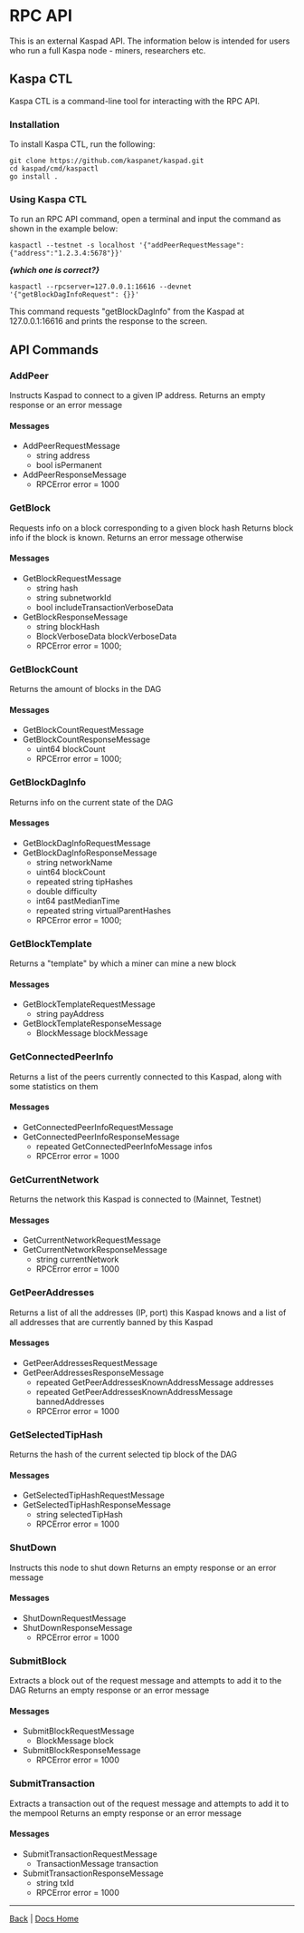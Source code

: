 # RPC API

This is an external Kaspad API. The information below is intended for users who run a full Kaspa node - miners, researchers etc.

## Kaspa CTL

Kaspa CTL is a command-line tool for interacting with the RPC API.

### Installation

To install Kaspa CTL, run the following:

```
git clone https://github.com/kaspanet/kaspad.git  
cd kaspad/cmd/kaspactl  
go install .
```

### Using Kaspa CTL

To run an RPC API command, open a terminal and input the command as shown in the example below:

```
kaspactl --testnet -s localhost '{"addPeerRequestMessage":{"address":"1.2.3.4:5678"}}'
```

***{which one is correct?}***

```
kaspactl --rpcserver=127.0.0.1:16616 --devnet '{"getBlockDagInfoRequest": {}}' 
```

This command requests "getBlockDagInfo" from the Kaspad at 127.0.0.1:16616 and prints the response to the screen.

## API Commands

### AddPeer

Instructs Kaspad to connect to a given IP address. Returns an empty response or an error message

#### Messages
* AddPeerRequestMessage
    * string address
    * bool isPermanent
* AddPeerResponseMessage
    * RPCError error = 1000

### GetBlock

Requests info on a block corresponding to a given block hash Returns block info if the block is known. Returns an error message otherwise

#### Messages

* GetBlockRequestMessage
    * string hash
    * string subnetworkId
    * bool includeTransactionVerboseData
* GetBlockResponseMessage
    * string blockHash
    * BlockVerboseData blockVerboseData
    * RPCError error = 1000;

### GetBlockCount

Returns the amount of blocks in the DAG

#### Messages

* GetBlockCountRequestMessage
* GetBlockCountResponseMessage
    * uint64 blockCount
    * RPCError error = 1000;

### GetBlockDagInfo

Returns info on the current state of the DAG

#### Messages

* GetBlockDagInfoRequestMessage
* GetBlockDagInfoResponseMessage
    * string networkName
    * uint64 blockCount
    * repeated string tipHashes
    * double difficulty
    * int64 pastMedianTime
    * repeated string virtualParentHashes
    * RPCError error = 1000;

### GetBlockTemplate

Returns a "template" by which a miner can mine a new block

#### Messages

* GetBlockTemplateRequestMessage
    * string payAddress
* GetBlockTemplateResponseMessage
    * BlockMessage blockMessage

### GetConnectedPeerInfo

Returns a list of the peers currently connected to this Kaspad, along with some statistics on them

#### Messages

* GetConnectedPeerInfoRequestMessage
* GetConnectedPeerInfoResponseMessage
    * repeated GetConnectedPeerInfoMessage infos
    * RPCError error = 1000

### GetCurrentNetwork

Returns the network this Kaspad is connected to (Mainnet, Testnet)

#### Messages

* GetCurrentNetworkRequestMessage
* GetCurrentNetworkResponseMessage
    * string currentNetwork
    * RPCError error = 1000

### GetPeerAddresses

Returns a list of all the addresses (IP, port) this Kaspad knows and a list of all addresses that are currently banned by this Kaspad

#### Messages

* GetPeerAddressesRequestMessage
* GetPeerAddressesResponseMessage
    * repeated GetPeerAddressesKnownAddressMessage addresses
    * repeated GetPeerAddressesKnownAddressMessage bannedAddresses
    * RPCError error = 1000

### GetSelectedTipHash

Returns the hash of the current selected tip block of the DAG

#### Messages

* GetSelectedTipHashRequestMessage
* GetSelectedTipHashResponseMessage
    * string selectedTipHash
    * RPCError error = 1000

### ShutDown

Instructs this node to shut down
Returns an empty response or an error message

#### Messages

* ShutDownRequestMessage
* ShutDownResponseMessage
    * RPCError error = 1000

### SubmitBlock

Extracts a block out of the request message and attempts to add it to the DAG
Returns an empty response or an error message

#### Messages

* SubmitBlockRequestMessage 
    * BlockMessage block
* SubmitBlockResponseMessage 
    * RPCError error = 1000

### SubmitTransaction

Extracts a transaction out of the request message and attempts to add it to the mempool Returns an empty response or an error message

#### Messages

* SubmitTransactionRequestMessage
    * TransactionMessage transaction
* SubmitTransactionResponseMessage
    * string txId
    * RPCError error = 1000

---

[Back](../../Reference/README.md) | [Docs Home](../../../docs/README.md)
